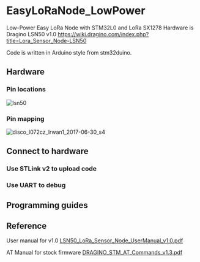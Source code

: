 # EasyLoRaNode_LowPower
Low-Power Easy LoRa Node with STM32L0 and LoRa SX1278
Hardware is Dragino LSN50 v1.0 https://wiki.dragino.com/index.php?title=Lora_Sensor_Node-LSN50

Code is written in Arduino style from stm32duino.

## Hardware
### Pin locations
![lsn50](https://user-images.githubusercontent.com/29994971/54474734-02cfcb00-481b-11e9-9166-04b12303a5eb.png)

### Pin mapping
![disco_l072cz_lrwan1_2017-06-30_s4](https://user-images.githubusercontent.com/29994971/54474735-095e4280-481b-11e9-8ca4-b21c4cde157e.png)

## Connect to hardware
### Use STLink v2 to upload code

### Use UART to debug

## Programming guides

## Reference
User manual for v1.0
[LSN50_LoRa_Sensor_Node_UserManual_v1.0.pdf](https://github.com/IoTThinks/EasyLoRaNode_LowPower/files/2973844/LSN50_LoRa_Sensor_Node_UserManual_v1.0.pdf)

AT Manual for stock firmware [DRAGINO_STM_AT_Commands_v1.3.pdf](https://github.com/IoTThinks/EasyLoRaNode_LowPower/files/2973845/DRAGINO_STM_AT_Commands_v1.3.pdf)
